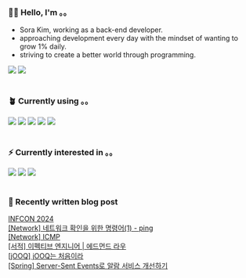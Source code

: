<h3>👩🏻 Hello, I'm 。。</h3>
<ul>
 <li>Sora Kim, working as a back-end developer.</li>
 <li>approaching development every day with the mindset of wanting to grow 1% daily.</li>
 <li>striving to create a better world through programming.</li>
</ul>
<div>
 <a href="https://justsora.tistory.com/" target="_blank"><img src="https://img.shields.io/badge/Tistory-000000?style=for-the-badge&amp;logo=Tistory&amp;logoColor=white"></a> <a href="mailto:itsyoursora@gmail.com" target="_blank"><img src="https://img.shields.io/badge/Gmail-EA4335?style=for-the-badge&amp;logo=Gmail&amp;logoColor=white"></a>
</div>
<br>
<h3>🪴 Currently using 。。</h3>
<div>
 <img src="https://img.shields.io/badge/java-007396?style=for-the-badge&amp;logo=java&amp;logoColor=white"> <img src="https://img.shields.io/badge/springboot-6DB33F?style=for-the-badge&amp;logo=springboot&amp;logoColor=white"> <img src="https://img.shields.io/badge/postgresql-4169E1?style=for-the-badge&amp;logo=postgresql&amp;logoColor=white"> <img src="https://img.shields.io/badge/jOOQ-black?style=for-the-badge"> <img src="https://img.shields.io/badge/amazonaws-232F3E?style=for-the-badge&amp;logo=amazonaws&amp;logoColor=white">
</div>
<br>
<h3>⚡️ Currently interested in 。。</h3>
<div>
 <img src="https://img.shields.io/badge/mongoDB-47A248?style=for-the-badge&amp;logo=MongoDB&amp;logoColor=white"> <img src="https://img.shields.io/badge/docker-2496ED?style=for-the-badge&amp;logo=docker&amp;logoColor=white"> <img src="https://img.shields.io/badge/jenkins-D24939?style=for-the-badge&amp;logo=jenkins&amp;logoColor=white">
</div>
<br>
<h3>🐾 Recently written blog post</h3>
<div id="recent-posts">
 <a href="https://justsora.tistory.com/172">INFCON 2024</a>
 <br><a href="https://justsora.tistory.com/171">[Network] 네트워크 확인을 위한 명령어(1) - ping</a>
 <br><a href="https://justsora.tistory.com/170">[Network] ICMP</a>
 <br><a href="https://justsora.tistory.com/169">[서적] 이펙티브 엔지니어 | 에드먼드 라우</a>
 <br><a href="https://justsora.tistory.com/168">[jOOQ] jOOQ는 처음이라</a>
 <br><a href="https://justsora.tistory.com/167">[Spring] Server-Sent Events로 알람 서비스 개선하기</a>
 <br>
</div>